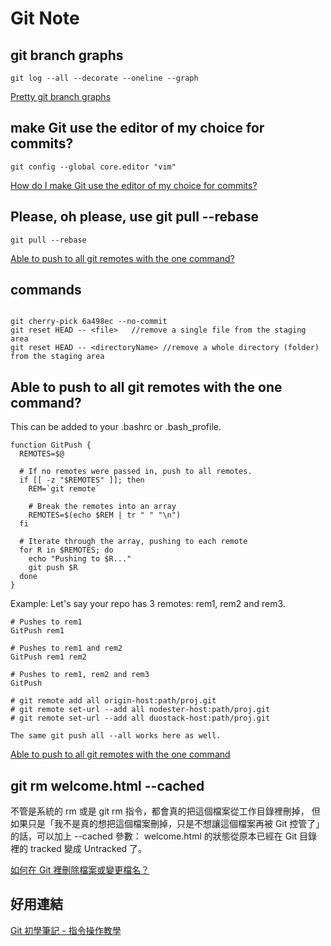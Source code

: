 Git Note
=======

git branch graphs
----------

```
git log --all --decorate --oneline --graph
```


[Pretty git branch graphs](https://stackoverflow.com/questions/1057564/pretty-git-branch-graphs)



make Git use the editor of my choice for commits?
----------

```
git config --global core.editor "vim"
```

[How do I make Git use the editor of my choice for commits?](https://stackoverflow.com/questions/2596805/how-do-i-make-git-use-the-editor-of-my-choice-for-commits)


Please, oh please, use git pull --rebase
----------

```
git pull --rebase

```

[Able to push to all git remotes with the one command?](https://coderwall.com/p/7aymfa/please-oh-please-use-git-pull-rebase)


commands
----------

```

git cherry-pick 6a498ec --no-commit
git reset HEAD -- <file>   //remove a single file from the staging area
git reset HEAD -- <directoryName> //remove a whole directory (folder) from the staging area

```



Able to push to all git remotes with the one command?
----------

This can be added to your .bashrc or .bash_profile.

```
function GitPush {
  REMOTES=$@

  # If no remotes were passed in, push to all remotes.
  if [[ -z "$REMOTES" ]]; then
    REM=`git remote`

    # Break the remotes into an array
    REMOTES=$(echo $REM | tr " " "\n")
  fi

  # Iterate through the array, pushing to each remote
  for R in $REMOTES; do
    echo "Pushing to $R..."
    git push $R
  done
}
```
Example: Let's say your repo has 3 remotes: rem1, rem2 and rem3.

```
# Pushes to rem1
GitPush rem1

# Pushes to rem1 and rem2
GitPush rem1 rem2

# Pushes to rem1, rem2 and rem3
GitPush
```



```
# git remote add all origin-host:path/proj.git
# git remote set-url --add all nodester-host:path/proj.git
# git remote set-url --add all duostack-host:path/proj.git

The same git push all --all works here as well.
```

[Able to push to all git remotes with the one command](https://stackoverflow.com/questions/5785549/able-to-push-to-all-git-remotes-with-the-one-command)


git rm welcome.html --cached
----------

不管是系統的 rm 或是 git rm 指令，都會真的把這個檔案從工作目錄裡刪掉，
但如果只是「我不是真的想把這個檔案刪掉，只是不想讓這個檔案再被 Git 控管了」的話，可以加上 --cached 參數：
welcome.html 的狀態從原本已經在 Git 目錄裡的 tracked 變成 Untracked 了。

[如何在 Git 裡刪除檔案或變更檔名？](https://gitbook.tw/chapters/using-git/rename-and-delete-file.html)



好用連結
----------
[Git 初學筆記 - 指令操作教學](https://blog.longwin.com.tw/2009/05/git-learn-initial-command-2009/)
